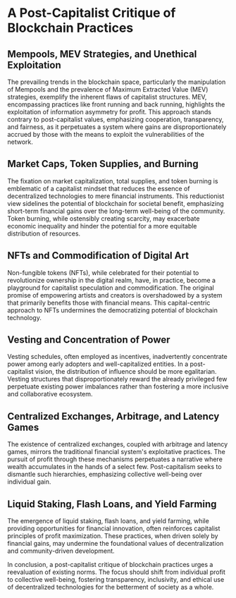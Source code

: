 # A Post-Capitalist Critique of Blockchain Practices

## Mempools, MEV Strategies, and Unethical Exploitation

The prevailing trends in the blockchain space, particularly the manipulation of Mempools and the prevalence of Maximum Extracted Value (MEV) strategies, exemplify the inherent flaws of capitalist structures. MEV, encompassing practices like front running and back running, highlights the exploitation of information asymmetry for profit. This approach stands contrary to post-capitalist values, emphasizing cooperation, transparency, and fairness, as it perpetuates a system where gains are disproportionately accrued by those with the means to exploit the vulnerabilities of the network.

## Market Caps, Token Supplies, and Burning

The fixation on market capitalization, total supplies, and token burning is emblematic of a capitalist mindset that reduces the essence of decentralized technologies to mere financial instruments. This reductionist view sidelines the potential of blockchain for societal benefit, emphasizing short-term financial gains over the long-term well-being of the community. Token burning, while ostensibly creating scarcity, may exacerbate economic inequality and hinder the potential for a more equitable distribution of resources.

## NFTs and Commodification of Digital Art

Non-fungible tokens (NFTs), while celebrated for their potential to revolutionize ownership in the digital realm, have, in practice, become a playground for capitalist speculation and commodification. The original promise of empowering artists and creators is overshadowed by a system that primarily benefits those with financial means. This capital-centric approach to NFTs undermines the democratizing potential of blockchain technology.

## Vesting and Concentration of Power

Vesting schedules, often employed as incentives, inadvertently concentrate power among early adopters and well-capitalized entities. In a post-capitalist vision, the distribution of influence should be more egalitarian. Vesting structures that disproportionately reward the already privileged few perpetuate existing power imbalances rather than fostering a more inclusive and collaborative ecosystem.

## Centralized Exchanges, Arbitrage, and Latency Games

The existence of centralized exchanges, coupled with arbitrage and latency games, mirrors the traditional financial system's exploitative practices. The pursuit of profit through these mechanisms perpetuates a narrative where wealth accumulates in the hands of a select few. Post-capitalism seeks to dismantle such hierarchies, emphasizing collective well-being over individual gain.

## Liquid Staking, Flash Loans, and Yield Farming

The emergence of liquid staking, flash loans, and yield farming, while providing opportunities for financial innovation, often reinforces capitalist principles of profit maximization. These practices, when driven solely by financial gains, may undermine the foundational values of decentralization and community-driven development.

In conclusion, a post-capitalist critique of blockchain practices urges a reevaluation of existing norms. The focus should shift from individual profit to collective well-being, fostering transparency, inclusivity, and ethical use of decentralized technologies for the betterment of society as a whole.
